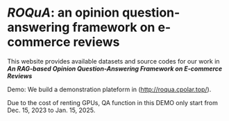 # ***ROQuA***: an opinion question-answering framework on e-commerce reviews
This website provides available datasets and source codes for our work in 
***An RAG-based Opinion Question-Answering Framework on E-commerce Reviews***

Demo: We build a demonstration plateform in (http://roqua.cpolar.top/).

Due to the cost of renting GPUs, QA function in this DEMO only start from Dec. 15, 2023 to Jan. 15, 2025.
